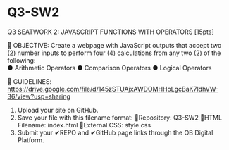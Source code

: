 # Q3-SW2
Q3 SEATWORK 2: JAVASCRIPT FUNCTIONS WITH OPERATORS [15pts]

🎯 OBJECTIVE: Create a webpage with JavaScript outputs that accept two (2) number inputs to perform four (4) calculations from any two (2) of the following:  
● Arithmetic Operators 
● Comparison Operators 
● Logical Operators

📁 GUIDELINES:  https://drive.google.com/file/d/145zSTUAjxAWDOMHHoLgcBaK7ldhVW-36/view?usp=sharing 

1. Upload your site on GitHub.
2. Save your file with this filename format:
      💜Repository: Q3-SW2
      💜HTML Filename: index.html
      💜External CSS: style.css
3. Submit your ✔REPO and ✔GitHub page links through the OB Digital Platform.
